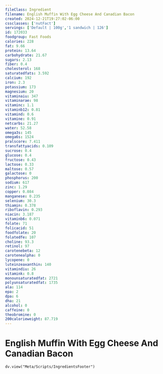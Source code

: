 ```yaml
---
fileClass: Ingredient
filename: English Muffin With Egg Cheese And Canadian Bacon
created: 2024-12-21T19:27:02-06:00
cssclasses: ['nutFact']
servings: ['Default | 100g','1 sandwich | 126']
id: 172033
foodgroup: Fast Foods
calories: 228
fat: 9.66
protein: 13.64
carbohydrate: 21.67
sugars: 2.13
fiber: 0.4
cholesterol: 168
saturatedfats: 3.592
calcium: 192
iron: 2.3
potassium: 173
magnesium: 20
vitaminaiu: 347
vitaminarae: 98
vitaminc: 1.1
vitaminb12: 0.81
vitamind: 0.6
vitamine: 0.91
netcarbs: 21.27
water: 52.58
omega3s: 145
omega6s: 1524
pralscore: 7.411
transfattyacids: 0.109
sucrose: 0.4
glucose: 0.4
fructose: 0.43
lactose: 0.33
maltose: 0.57
galactose: 0
phosphorus: 200
sodium: 617
zinc: 1.29
copper: 0.084
manganese: 0.235
selenium: 30.3
thiamin: 0.378
riboflavin: 0.293
niacin: 3.187
vitaminb6: 0.071
folate: 71
folicacid: 51
foodfolate: 20
folatedfe: 107
choline: 93.3
retinol: 97
carotenebeta: 12
carotenealpha: 0
lycopene: 0
luteinzeaxanthin: 140
vitamindiu: 26
vitamink: 0.8
monounsaturatedfat: 2721
polyunsaturatedfat: 1735
ala: 114
epa: 2
dpa: 6
dha: 21
alcohol: 0
caffeine: 0
theobromine: 0
200calorieweight: 87.719
---
```


# English Muffin With Egg Cheese And Canadian Bacon

```dataviewjs
dv.view("Meta/Scripts/IngredientsFooter")
```
